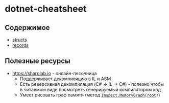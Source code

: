 # dotnet-cheatsheet
## Содержимое
- [structs](./structs)
- [records](./records)

## Полезные ресурсы
- https://sharplab.io - онлайн-песочница
  - Поддерживает декомпиляцию в IL и ASM
  - Есть реверсивная декомпиляция (C# -> IL -> C#) - полезно чтобы в читаемом виде посмотреть генерируемый компилятором код
  - Умеет рисовать граф памяти (метод [`Inspect.MemoryGraph(root)`](https://github.com/ashmind/SharpLab/blob/main/source/Runtime/Inspect.cs))